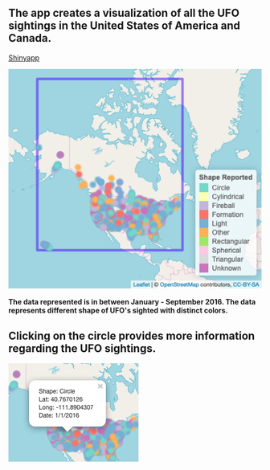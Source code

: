 ## The app creates a visualization of all the UFO sightings in the United States of America and Canada.
[Shinyapp](https://atreyasinha.shinyapps.io/myApp/)

![UFOpic](./data/map.jpg)

__The data represented is in between January - September 2016. The data represents different shape of UFO's sighted with distinct colors.__

## Clicking on the circle provides more information regarding the UFO sightings.

![UFO](./data/click.jpg)
